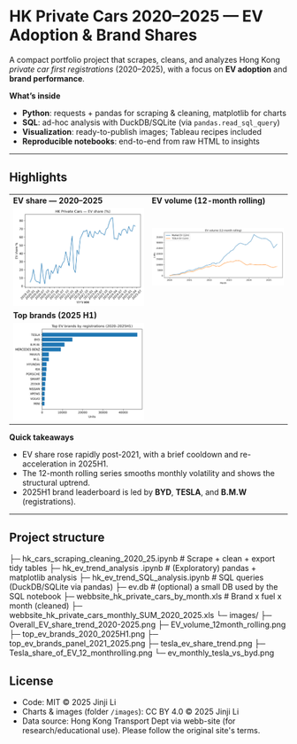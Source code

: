 # HK Private Cars 2020–2025 — EV Adoption & Brand Shares

A compact portfolio project that scrapes, cleans, and analyzes Hong Kong *private car first registrations* (2020–2025), with a focus on **EV adoption** and **brand performance**.

**What’s inside**

- **Python**: requests + pandas for scraping & cleaning, matplotlib for charts  
- **SQL**: ad-hoc analysis with DuckDB/SQLite (via `pandas.read_sql_query`)  
- **Visualization**: ready-to-publish images; Tableau recipes included  
- **Reproducible notebooks**: end-to-end from raw HTML to insights

---

## Highlights

|  |  |
|---|---|
| **EV share — 2020–2025** | **EV volume (12-month rolling)** |
| ![EV share](images/Overall_EV_share_trend_2020-2025.png) | ![EV volume 12m](images/EV_volume_12month_rolling.png) |
| **Top brands (2025 H1)** |  |
| ![Top brands 2025H1](images/top_ev_brands_2020_2025H1.png) |  |


**Quick takeaways**
- EV share rose rapidly post-2021, with a brief cooldown and re-acceleration in 2025H1.  
- The 12-month rolling series smooths monthly volatility and shows the structural uptrend.  
- 2025H1 brand leaderboard is led by **BYD**, **TESLA**, and **B.M.W** (registrations).

---

## Project structure
├─ hk_cars_scraping_cleaning_2020_25.ipynb # Scrape + clean + export tidy tables
├─ hk_ev_trend_analysis .ipynb # (Exploratory) pandas + matplotlib analysis
├─ hk_ev_trend_SQL_analysis.ipynb # SQL queries (DuckDB/SQLite via pandas)
├─ ev.db # (optional) a small DB used by the SQL notebook
├─ webbsite_hk_private_cars_by_month.xls # Brand x fuel x month (cleaned)
├─ webbsite_hk_private_cars_monthly_SUM_2020_2025.xls
└─ images/
├─ Overall_EV_share_trend_2020-2025.png
├─ EV_volume_12month_rolling.png
├─ top_ev_brands_2020_2025H1.png
├─ top_ev_brands_panel_2021_2025.png
├─ tesla_ev_share_trend.png
├─ Tesla_share_of_EV_12_monthrolling.png
└─ ev_monthly_tesla_vs_byd.png
## License
- Code: MIT © 2025 Jinji Li
- Charts & images (folder `/images`): CC BY 4.0 © 2025 Jinji Li
- Data source: Hong Kong Transport Dept via webb-site (for research/educational use). Please follow the original site's terms.
